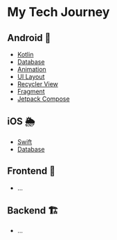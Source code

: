 # My Tech Journey

## Android 🍄

- [Kotlin](Android/Kotlin/README.md)
- [Database](Android/Database/README.md)
- [Animation](Android/Animation/README.md)
- [UI Layout](Android/UILayout/README.md)
- [Recycler View](Android/RecyclerView/README.md)
- [Fragment](Android/Fragment/README.md)
- [Jetpack Compose](Android/JetpackCompose/README.md)

## iOS 🌦

- [Swift](Android/Kotlin/README.md)
- [Database](Android/Database/README.md)

## Frontend 🏢

- ...

## Backend 🏗

- ...
